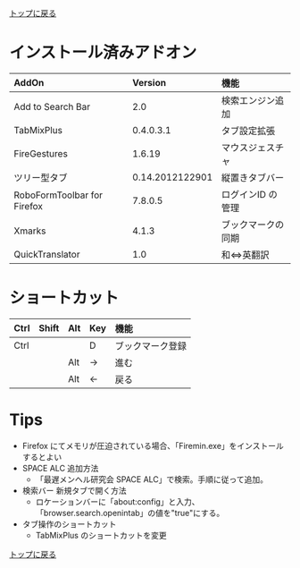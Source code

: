 [トップに戻る](../index.md)

# インストール済みアドオン

| AddOn | Version | 機能 |
|:---|:---|:---|
|Add to Search Bar|2.0|検索エンジン追加|
|TabMixPlus|0.4.0.3.1|タブ設定拡張|
|FireGestures|1.6.19|マウスジェスチャ|
|ツリー型タブ|0.14.2012122901|縦置きタブバー|
|RoboFormToolbar for Firefox|7.8.0.5|ログインID の管理|
|Xmarks|4.1.3|ブックマークの同期|
|QuickTranslator|1.0|和⇔英翻訳|

# ショートカット

| Ctrl | Shift | Alt | Key | 機能 |
|:---|:---|:---|:---|:---|
|Ctrl          |              |             |D           |ブックマーク登録|
|              |              |Alt          |→          |進む|
|              |              |Alt          |←          |戻る|

# Tips
- Firefox にてメモリが圧迫されている場合、「Firemin.exe」をインストールするとよい
- SPACE ALC 追加方法
	- 「最遅メンヘル研究会 SPACE ALC」で検索。手順に従って追加。
- 検索バー 新規タブで開く方法
	- ロケーションバーに「about:config」と入力、「browser.search.openintab」の値を"true"にする。
- タブ操作のショートカット
	- TabMixPlus のショートカットを変更

[トップに戻る](../index.md)
